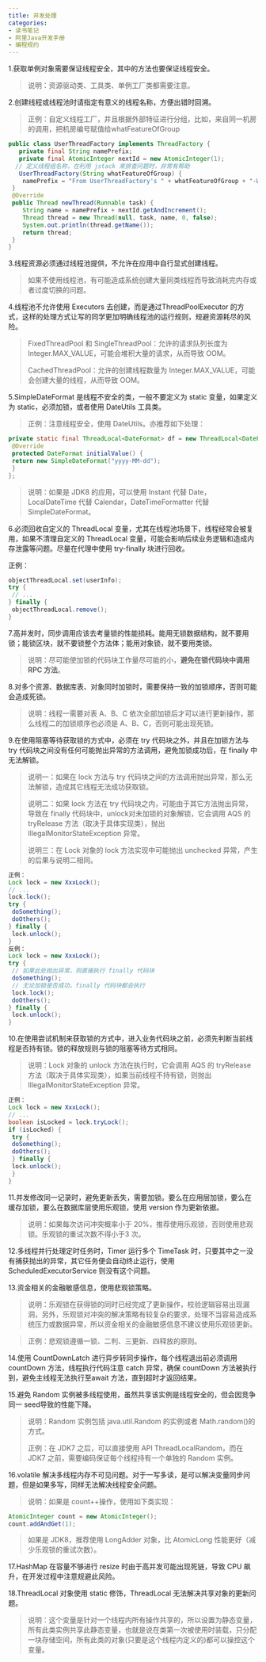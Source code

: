 ```yaml
---
title: 并发处理
categories: 
- 读书笔记
- 阿里Java开发手册
- 编程规约
---
```


1.获取单例对象需要保证线程安全，其中的方法也要保证线程安全。

> 说明：资源驱动类、工具类、单例工厂类都需要注意。

2.创建线程或线程池时请指定有意义的线程名称，方便出错时回溯。

> 正例：自定义线程工厂，并且根据外部特征进行分组，比如，来自同一机房的调用，把机房编号赋值给whatFeatureOfGroup

```java
public class UserThreadFactory implements ThreadFactory {
   private final String namePrefix;
   private final AtomicInteger nextId = new AtomicInteger(1);
  // 定义线程组名称，在利用 jstack 来排查问题时，非常有帮助
   UserThreadFactory(String whatFeatureOfGroup) {
    namePrefix = "From UserThreadFactory's " + whatFeatureOfGroup + "-Worker-";
 }
 @Override
 public Thread newThread(Runnable task) {
    String name = namePrefix + nextId.getAndIncrement();
    Thread thread = new Thread(null, task, name, 0, false);
    System.out.println(thread.getName());
    return thread;
 }
}
```

3.线程资源必须通过线程池提供，不允许在应用中自行显式创建线程。

> 如果不使用线程池，有可能造成系统创建大量同类线程而导致消耗完内存或者过度切换的问题。

4.线程池不允许使用 Executors 去创建，而是通过ThreadPoolExecutor 的方式，这样的处理方式让写的同学更加明确线程池的运行规则，规避资源耗尽的风险。

> FixedThreadPool 和 SingleThreadPool：允许的请求队列长度为 Integer.MAX_VALUE，可能会堆积大量的请求，从而导致 OOM。
>
> CachedThreadPool：允许的创建线程数量为 Integer.MAX_VALUE，可能会创建大量的线程，从而导致 OOM。

5.SimpleDateFormat 是线程不安全的类，一般不要定义为 static 变量，如果定义为 static，必须加锁，或者使用 DateUtils 工具类。

> 正例：注意线程安全，使用 DateUtils。亦推荐如下处理：

```java
private static final ThreadLocal<DateFormat> df = new ThreadLocal<DateFormat>() {
 @Override
 protected DateFormat initialValue() {
 return new SimpleDateFormat("yyyy-MM-dd");
 }
};
```

> 说明：如果是 JDK8 的应用，可以使用 Instant 代替 Date，LocalDateTime 代替 Calendar，DateTimeFormatter 代替SimpleDateFormat。

6.必须回收自定义的 ThreadLocal 变量，尤其在线程池场景下，线程经常会被复用，如果不清理自定义的 ThreadLocal 变量，可能会影响后续业务逻辑和造成内存泄露等问题。尽量在代理中使用 try-finally 块进行回收。

正例：

```java
objectThreadLocal.set(userInfo);
try {
 // ...
} finally {
 objectThreadLocal.remove();
}
```

7.高并发时，同步调用应该去考量锁的性能损耗。能用无锁数据结构，就不要用锁；能锁区块，就不要锁整个方法体；能用对象锁，就不要用类锁。

> 说明：尽可能使加锁的代码块工作量尽可能的小，**避免在锁代码块中调用 RPC 方法**。

8.对多个资源、数据库表、对象同时加锁时，需要保持一致的加锁顺序，否则可能会造成死锁。

> 说明：线程一需要对表 A、B、C 依次全部加锁后才可以进行更新操作，那么线程二的加锁顺序也必须是 A、B、C，否则可能出现死锁。

9.在使用阻塞等待获取锁的方式中，必须在 try 代码块之外，并且在加锁方法与 try 代码块之间没有任何可能抛出异常的方法调用，避免加锁成功后，在 finally 中无法解锁。

> 说明一：如果在 lock 方法与 try 代码块之间的方法调用抛出异常，那么无法解锁，造成其它线程无法成功获取锁。
>
> 说明二：如果 lock 方法在 try 代码块之内，可能由于其它方法抛出异常，导致在 finally 代码块中，unlock对未加锁的对象解锁，它会调用 AQS 的tryRelease 方法（取决于具体实现类），抛出IllegalMonitorStateException 异常。
>
> 说明三：在 Lock 对象的 lock 方法实现中可能抛出 unchecked 异常，产生的后果与说明二相同。

```java
正例：
Lock lock = new XxxLock();
// ...
lock.lock();
try {
 doSomething();
 doOthers();
} finally {
 lock.unlock();
}
反例：
Lock lock = new XxxLock();
try {
 // 如果此处抛出异常，则直接执行 finally 代码块
 doSomething();
 // 无论加锁是否成功，finally 代码块都会执行
 lock.lock();
 doOthers();
} finally {
 lock.unlock();
}
```

10.在使用尝试机制来获取锁的方式中，进入业务代码块之前，必须先判断当前线程是否持有锁。锁的释放规则与锁的阻塞等待方式相同。

> 说明：Lock 对象的 unlock 方法在执行时，它会调用 AQS 的 tryRelease 方法（取决于具体实现类），如果当前线程不持有锁，则抛出 IllegalMonitorStateException 异常。

```java
正例：
Lock lock = new XxxLock();
// ...
boolean isLocked = lock.tryLock();
if (isLocked) {
 try {
 doSomething();
 doOthers();
 } finally {
 lock.unlock();
 }
}
```

11.并发修改同一记录时，避免更新丢失，需要加锁。要么在应用层加锁，要么在缓存加锁，要么在数据库层使用乐观锁，使用 version 作为更新依据。

> 说明：如果每次访问冲突概率小于 20%，推荐使用乐观锁，否则使用悲观锁。乐观锁的重试次数不得小于3 次。

12.多线程并行处理定时任务时，Timer 运行多个 TimeTask 时，只要其中之一没有捕获抛出的异常，其它任务便会自动终止运行，使用 ScheduledExecutorService 则没有这个问题。

13.资金相关的金融敏感信息，使用悲观锁策略。

> 说明：乐观锁在获得锁的同时已经完成了更新操作，校验逻辑容易出现漏洞，另外，乐观锁对冲突的解决策略有较复杂的要求，处理不当容易造成系统压力或数据异常，所以资金相关的金融敏感信息不建议使用乐观锁更新。

> 正例：悲观锁遵循一锁、二判、三更新、四释放的原则。

14.使用 CountDownLatch 进行异步转同步操作，每个线程退出前必须调用 countDown 方法，线程执行代码注意 catch 异常，确保 countDown 方法被执行到，避免主线程无法执行至await 方法，直到超时才返回结果。

15.避免 Random 实例被多线程使用，虽然共享该实例是线程安全的，但会因竞争同一 seed导致的性能下降。

> 说明：Random 实例包括 java.util.Random 的实例或者 Math.random()的方式。
>
> 正例：在 JDK7 之后，可以直接使用 API ThreadLocalRandom，而在 JDK7 之前，需要编码保证每个线程持有一个单独的 Random 实例。

16.volatile 解决多线程内存不可见问题。对于一写多读，是可以解决变量同步问题，但是如果多写，同样无法解决线程安全问题。

> 说明：如果是 count++操作，使用如下类实现：

```java
AtomicInteger count = new AtomicInteger();
count.addAndGet(1); 
```

> 如果是 JDK8，推荐使用 LongAdder 对象，比 AtomicLong 性能更好（减少乐观锁的重试次数）。

17.HashMap 在容量不够进行 resize 时由于高并发可能出现死链，导致 CPU 飙升，在开发过程中注意规避此风险。

18.ThreadLocal 对象使用 static 修饰，ThreadLocal 无法解决共享对象的更新问题。

> 说明：这个变量是针对一个线程内所有操作共享的，所以设置为静态变量，所有此类实例共享此静态变量，也就是说在类第一次被使用时装载，只分配一块存储空间，所有此类的对象(只要是这个线程内定义的)都可以操控这个变量。